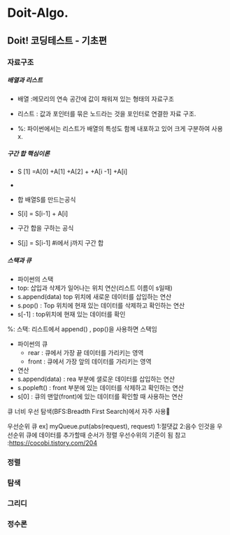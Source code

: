 # Doit-Algo.   



## Doit! 코딩테스트 - 기초편

### 자료구조

##### 배열과 리스트
- 배열 :메모리의 연속 공간에 값이 채워져 있는 형태의 자료구조      
- 리스트 : 값과 포인터를 묶은 노드라는 것을 포인터로 연결한 자료 구조.     
 
- %: 파이썬에서는 리스트가 배열의 특성도 함께 내포하고 있어 크게 구분하여 사용 x.    


##### 구간 합 핵심이론

- S [1] =A[0] +A[1] +A[2] + +A[i -1] +A[i]
- 
- 합 배열S를 만드는공식 
- S[i] = S[i-1] + A[i]

- 구간 합을 구하는 공식    
- S[j] = S[i-1]             #i에서 j까지 구간 합

##### 스택과 큐
- 파이썬의 스택
- top: 삽입과 삭제가 일어나는 위치
연산(리스트 이름이 s일때)
- s.append(data) top 위치에 새로운 데이터를 삽입하는 연산
- s.pop() : Top 위치에 현재 있는 데이터를 삭제하고 확인하는 연산   
- s[-1] : top위치에 현재 있는 데이터를 확인

%: 스택: 리스트에서 append() , pop()을 사용하면 스택임 


- 파이썬의 큐
  - rear : 큐에서 가장 끝 데이터를 가리키는 영역   
  - front : 큐에서 가장 앞의 데이터를 가리키는 영역   
- 연산
- s.append(data) : rea 부분에 샐로운 데이터를 삽입하는 연산 
- s.popleft() : front 부분에 있는 데이터를 삭제하고 확인하는 연산
- s[0] : 큐의 맨앞(front)에 있는 데이터를 확인할 때 사용하는 연산   
  
큐 너비 우선 탐색(BFS:Breadth First Search)에서 자주 사용


우선순위 큐 
ex]
myQueue.put(abs(request), request)
1:절댓값 2:음수 인것을 우선순위 큐에 데이터를 추가할때 순서가 정렬 우선수위의 기준이 됨
참고 :https://cocobi.tistory.com/204
### 정렬
### 탐색
### 그리디
### 정수론





